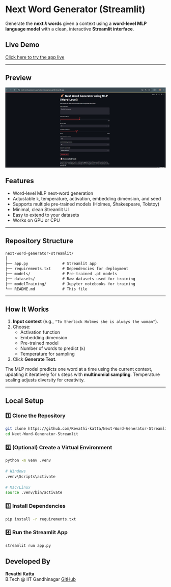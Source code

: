 # Next Word Generator (Streamlit)

Generate the **next _k_ words** given a context using a **word-level MLP language model** with a clean, interactive **Streamlit interface**.

## Live Demo

[Click here to try the app live](https://next-word-generator-app-hahamn6rraophazouay5kf.streamlit.app/)

---
## Preview
<div style="display: flex;">
  <img src="appScreenshots/Screenshot model1.png" />
</div>

## Features

- Word-level MLP next-word generation
- Adjustable `k`, temperature, activation, embedding dimension, and seed
- Supports multiple pre-trained models (Holmes, Shakespeare, Tolstoy)
- Minimal, clean Streamlit UI
- Easy to extend to your datasets
- Works on GPU or CPU

---

## Repository Structure

```
next-word-generator-streamlit/
│
├── app.py               # Streamlit app
├── requirements.txt     # Dependencies for deployment
├── models/              # Pre-trained .pt models
├── datasets/            # Raw datasets used for training
├── modelTraining/       # Jupyter notebooks for training
└── README.md            # This file
```

---

## How It Works

1. **Input context** (e.g., `"To Sherlock Holmes she is always the woman"`).
2. Choose:
   - Activation function
   - Embedding dimension
   - Pre-trained model
   - Number of words to predict (`k`)
   - Temperature for sampling
3. Click **Generate Text**.

The MLP model predicts one word at a time using the current context, updating it iteratively for `k` steps with **multinomial sampling**. Temperature scaling adjusts diversity for creativity.

---

## Local Setup

### 1️⃣ Clone the Repository

```bash
git clone https://github.com/Revathi-katta/Next-Word-Generator-Streamlit.git
cd Next-Word-Generator-Streamlit
```

### 2️⃣ (Optional) Create a Virtual Environment

```bash
python -m venv .venv

# Windows
.venv\Scripts\activate

# Mac/Linux
source .venv/bin/activate
```

### 3️⃣ Install Dependencies

```bash
pip install -r requirements.txt
```

### 4️⃣ Run the Streamlit App

```bash
streamlit run app.py
```


##  Developed By

**Revathi Katta**  
B.Tech @ IIT Gandhinagar
[GitHub](https://github.com/Revathi-katta)

